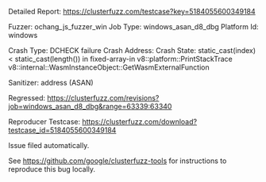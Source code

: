Detailed Report: https://clusterfuzz.com/testcase?key=5184055600349184

Fuzzer: ochang_js_fuzzer_win
Job Type: windows_asan_d8_dbg
Platform Id: windows

Crash Type: DCHECK failure
Crash Address: 
Crash State:
  static_cast<unsigned>(index) < static_cast<unsigned>(length()) in fixed-array-in
  v8::platform::PrintStackTrace
  v8::internal::WasmInstanceObject::GetWasmExternalFunction
  
Sanitizer: address (ASAN)

Regressed: https://clusterfuzz.com/revisions?job=windows_asan_d8_dbg&range=63339:63340

Reproducer Testcase: https://clusterfuzz.com/download?testcase_id=5184055600349184

Issue filed automatically.

See https://github.com/google/clusterfuzz-tools for instructions to reproduce this bug locally.